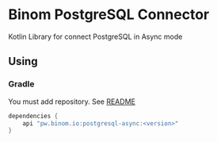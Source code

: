 # Binom PostgreSQL Connector
Kotlin Library for connect PostgreSQL in Async mode

## Using
### Gradle
You must add repository. See [README](../../README.md)
```groovy
dependencies {
    api "pw.binom.io:postgresql-async:<version>"
}
```